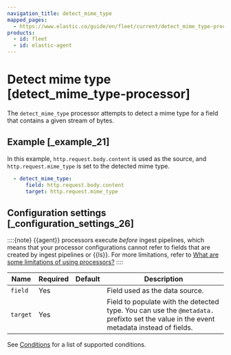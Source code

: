 ```yaml
---
navigation_title: detect_mime_type
mapped_pages:
  - https://www.elastic.co/guide/en/fleet/current/detect_mime_type-processor.html
products:
  - id: fleet
  - id: elastic-agent
---
```


# Detect mime type [detect_mime_type-processor]


The `detect_mime_type` processor attempts to detect a mime type for a field that contains a given stream of bytes.


## Example [_example_21]

In this example, `http.request.body.content` is used as the source, and `http.request.mime_type` is set to the detected mime type.

```yaml
  - detect_mime_type:
      field: http.request.body.content
      target: http.request.mime_type
```


## Configuration settings [_configuration_settings_26]

::::{note}
{{agent}} processors execute *before* ingest pipelines, which means that your processor configurations cannot refer to fields that are created by ingest pipelines or {{ls}}. For more limitations, refer to [What are some limitations of using processors?](/reference/fleet/agent-processors.md#limitations)
::::


| Name | Required | Default | Description |
| --- | --- | --- | --- |
| `field` | Yes |  | Field used as the data source. |
| `target` | Yes |  | Field to populate with the detected type. You can use the `@metadata.` prefixto set the value in the event metadata instead of fields. |

See [Conditions](/reference/fleet/dynamic-input-configuration.md#conditions) for a list of supported conditions.

